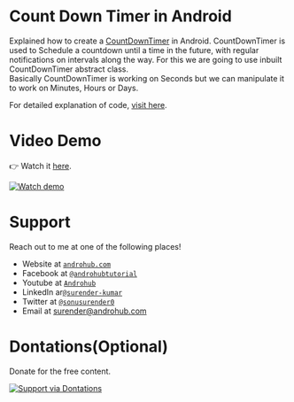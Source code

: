 # Count Down Timer in Android
Explained how to create a [CountDownTimer](http://developer.android.com/intl/es/reference/android/os/CountDownTimer.html) in Android. CountDownTimer is used to Schedule a countdown until a time in the future, with regular notifications on intervals along the way. For this we are going to use inbuilt CountDownTimer abstract class.
<br>
Basically CountDownTimer is working on Seconds but we can manipulate it to work on Minutes, Hours or Days. 

For detailed explanation of code, [visit here](http://www.androhub.com/count-down-timer-in-android/).

# Video Demo
👉 Watch it <a href="https://youtu.be/h-z3nAykL0U">here</a>.
<br>

[![Watch demo](http://i3.ytimg.com/vi/h-z3nAykL0U/hqdefault.jpg)](https://youtu.be/h-z3nAykL0U)

# Support
Reach out to me at one of the following places!

- Website at <a href="http://www.androhub.com/" target="_blank">`androhub.com`</a>
- Facebook at <a href="https://www.facebook.com/androhubtutorial/" target="_blank">`@androhubtutorial`</a>
- Youtube at <a href="https://www.youtube.com/channel/UCHJh3E9mtRzbM3WVVl9glJg" target="_blank">`Androhub`</a>
- LinkedIn ar<a href="https://www.linkedin.com/in/surender-kumar-681472a8?originalSubdomain=in" target="_blank">`@surender-kumar`</a>
- Twitter at <a href="https://twitter.com/sonusurender0/" target="_blank">`@sonusurender0`</a>
- Email at surender@androhub.com

# Dontations(Optional)
Donate for the free content.
<br>

[![Support via Dontations](https://www.paypalobjects.com/en_GB/i/btn/btn_donateCC_LG.gif)](https://www.paypal.com/cgi-bin/webscr?cmd=_donations&business=sonu.surendra0%40gmail.com&currency_code=USD&source=url)
